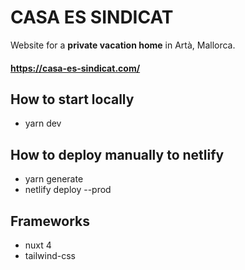 # CASA ES SINDICAT

Website for a **private vacation home** in Artà, Mallorca.

#### https://casa-es-sindicat.com/

## How to start locally

- yarn dev

## How to deploy manually to netlify

- yarn generate
- netlify deploy --prod

## Frameworks

- nuxt 4
- tailwind-css
